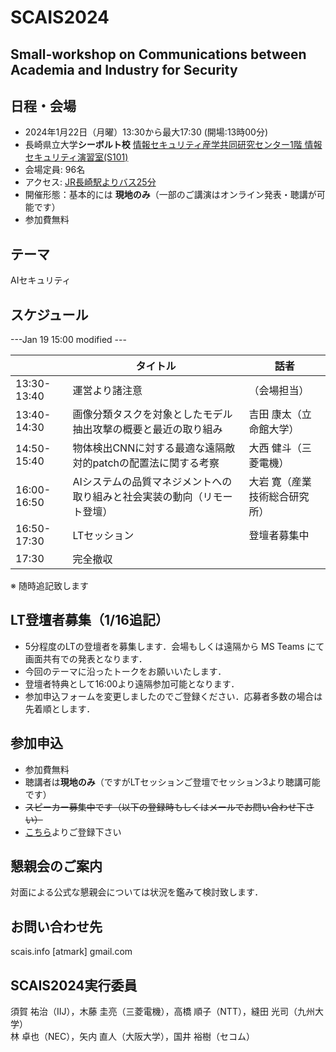 # SCAIS2024
## Small-workshop on Communications between Academia and Industry for Security

## 日程・会場
- 2024年1月22日（月曜）13:30から最大17:30 (開場:13時00分)
- 長崎県立大学**シーボルト校** [情報セキュリティ産学共同研究センター1階 情報セキュリティ演習室(S101)](https://sun.ac.jp/pages/31175/)
- 会場定員: 96名
- アクセス: [JR長崎駅よりバス25分](https://sun.ac.jp/access/)
- 開催形態：基本的には **現地のみ**（一部のご講演はオンライン発表・聴講が可能です）
- 参加費無料

## テーマ
 AIセキュリティ

## スケジュール

---Jan 19 15:00 modified ---

|  | タイトル | 話者 |
| --- | --- | --- |
| 13:30-13:40 | 運営より諸注意 | （会場担当）|
| 13:40-14:30 | 画像分類タスクを対象としたモデル抽出攻撃の概要と最近の取り組み | 吉田 康太（立命館大学）|
| 14:50-15:40 | 物体検出CNNに対する最適な遠隔敵対的patchの配置法に関する考察 | 大西 健斗（三菱電機）|
| 16:00-16:50 | AIシステムの品質マネジメントへの取り組みと社会実装の動向（リモート登壇）| 大岩 寛（産業技術総合研究所）|
| 16:50-17:30 | LTセッション |登壇者募集中|
| 17:30 | 完全撤収 | |

※ 随時追記致します

## LT登壇者募集（1/16追記）
- 5分程度のLTの登壇者を募集します．会場もしくは遠隔から MS Teams にて画面共有での発表となります．
- 今回のテーマに沿ったトークをお願いいたします．
- 登壇者特典として16:00より遠隔参加可能となります．
- 参加申込フォームを変更しましたのでご登録ください．応募者多数の場合は先着順とします．

## 参加申込
- 参加費無料
- 聴講者は**現地のみ**（ですがLTセッションご登壇でセッション3より聴講可能です）
- ~~スピーカー募集中です（以下の登録時もしくはメールでお問い合わせ下さい）~~
- [こちら](https://docs.google.com/forms/d/1JWOLjOM0JqcQ8dR_Eyt9N2Ht2fTP-0LtYTLrMR6goZU/)よりご登録下さい

## 懇親会のご案内
対面による公式な懇親会については状況を鑑みて検討致します．

## お問い合わせ先
scais.info [atmark] gmail.com

## SCAIS2024実行委員
須賀 祐治（IIJ），木藤 圭亮（三菱電機），高橋 順子（NTT），縫田 光司（九州大学）<br>
林 卓也（NEC），矢内 直人（大阪大学），国井 裕樹（セコム）
